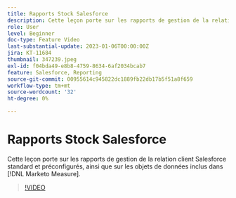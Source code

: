 ```yaml
---
title: Rapports Stock Salesforce
description: Cette leçon porte sur les rapports de gestion de la relation client Salesforce standard et préconfigurés, ainsi que sur les objets de données inclus dans [!DNL Marketo Measure].
role: User
level: Beginner
doc-type: Feature Video
last-substantial-update: 2023-01-06T00:00:00Z
jira: KT-11684
thumbnail: 347239.jpeg
exl-id: f04bda49-e8b8-4759-8634-6af2034bcab7
feature: Salesforce, Reporting
source-git-commit: 00955614c945822dc1889fb22db17b5f51a8f659
workflow-type: tm+mt
source-wordcount: '32'
ht-degree: 0%

---
```


# Rapports Stock Salesforce

Cette leçon porte sur les rapports de gestion de la relation client Salesforce standard et préconfigurés, ainsi que sur les objets de données inclus dans [!DNL Marketo Measure].

>[!VIDEO](https://video.tv.adobe.com/v/347239/?quality=12&learn=on)
